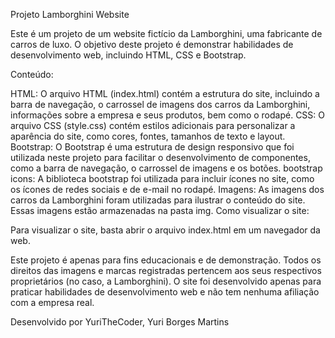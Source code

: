 Projeto Lamborghini Website

Este é um projeto de um website fictício da Lamborghini, uma fabricante de carros de luxo. O objetivo deste projeto é demonstrar habilidades de desenvolvimento web, incluindo HTML, CSS e Bootstrap.

Conteúdo:

HTML: O arquivo HTML (index.html) contém a estrutura do site, incluindo a barra de navegação, o carrossel de imagens dos carros da Lamborghini, informações sobre a empresa e seus produtos, bem como o rodapé.
CSS: O arquivo CSS (style.css) contém estilos adicionais para personalizar a aparência do site, como cores, fontes, tamanhos de texto e layout.
Bootstrap: O Bootstrap é uma estrutura de design responsivo que foi utilizada neste projeto para facilitar o desenvolvimento de componentes, como a barra de navegação, o carrossel de imagens e os botões.
bootstrap icons: A biblioteca bootstrap foi utilizada para incluir ícones no site, como os ícones de redes sociais e de e-mail no rodapé.
Imagens: As imagens dos carros da Lamborghini foram utilizadas para ilustrar o conteúdo do site. Essas imagens estão armazenadas na pasta img.
Como visualizar o site:

Para visualizar o site, basta abrir o arquivo index.html em um navegador da web.

Este projeto é apenas para fins educacionais e de demonstração. Todos os direitos das imagens e marcas registradas pertencem aos seus respectivos proprietários (no caso, a Lamborghini). O site foi desenvolvido apenas para praticar habilidades de desenvolvimento web e não tem nenhuma afiliação com a empresa real.

Desenvolvido por YuriTheCoder, Yuri Borges Martins
